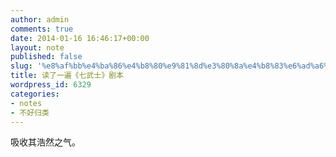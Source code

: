 ```yaml
---
author: admin
comments: true
date: 2014-01-16 16:46:17+00:00
layout: note
published: false
slug: '%e8%af%bb%e4%ba%86%e4%b8%80%e9%81%8d%e3%80%8a%e4%b8%83%e6%ad%a6%e5%a3%ab%e3%80%8b%e5%89%a7%e6%9c%ac'
title: 读了一遍《七武士》剧本
wordpress_id: 6329
categories:
- notes
- 不好归类
---
```


吸收其浩然之气。
